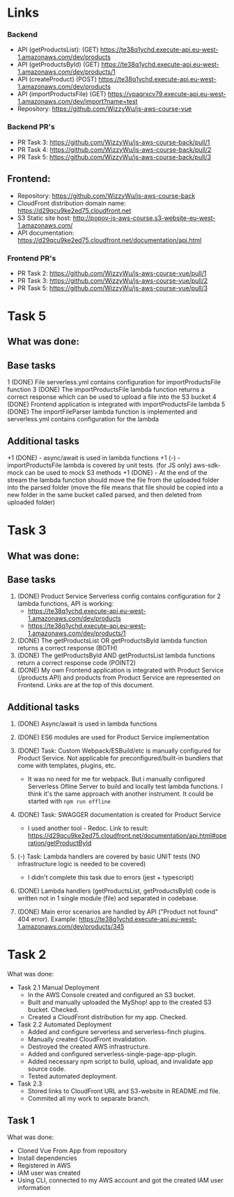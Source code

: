 # Links

### Backend
* API (getProductsList): (GET) https://te38q1ychd.execute-api.eu-west-1.amazonaws.com/dev/products
* API (getProductsById) (GET) https://te38q1ychd.execute-api.eu-west-1.amazonaws.com/dev/products/1
* API (createProduct) (POST) https://te38q1ychd.execute-api.eu-west-1.amazonaws.com/dev/products
* API (importProductsFile) (GET) https://vpaqrxcv79.execute-api.eu-west-1.amazonaws.com/dev/import?name=test
* Repository: https://github.com/WizzyWu/js-aws-course-vue
### Backend PR's
* PR Task 3: https://github.com/WizzyWu/js-aws-course-back/pull/1
* PR Task 4: https://github.com/WizzyWu/js-aws-course-back/pull/2
* PR Task 5: https://github.com/WizzyWu/js-aws-course-back/pull/3

## Frontend:
* Repository: https://github.com/WizzyWu/js-aws-course-back
* CloudFront distribution domain name: https://d29qcu9ke2ed75.cloudfront.net
* S3 Static site host: http://popov-js-aws-course.s3-website-eu-west-1.amazonaws.com/
* API documentation: https://d29qcu9ke2ed75.cloudfront.net/documentation/api.html
### Frontend PR's
* PR Task 2: https://github.com/WizzyWu/js-aws-course-vue/pull/1
* PR Task 3: https://github.com/WizzyWu/js-aws-course-vue/pull/2
* PR Task 5: https://github.com/WizzyWu/js-aws-course-vue/pull/3

# Task 5
## What was done:
## Base tasks
1 (DONE) File serverless.yml contains configuration for importProductsFile function
3 (DONE) The importProductsFile lambda function returns a correct response which can be used to upload a file into the S3 bucket
4 (DONE) Frontend application is integrated with importProductsFile lambda
5 (DONE) The importFileParser lambda function is implemented and serverless.yml contains configuration for the lambda
## Additional tasks
+1 (DONE) - async/await is used in lambda functions
+1 (-) - importProductsFile lambda is covered by unit tests. (for JS only) aws-sdk-mock can be used to mock S3 methods
+1 (DONE) - At the end of the stream the lambda function should move the file from the uploaded folder into the parsed folder (move the file means that file should be copied into a new folder in the same bucket called parsed, and then deleted from uploaded folder)

# Task 3

## What was done:
## Base tasks
1. (DONE) Product Service Serverless config contains configuration for 2 lambda functions, API is working:
    * https://te38q1ychd.execute-api.eu-west-1.amazonaws.com/dev/products
    * https://te38q1ychd.execute-api.eu-west-1.amazonaws.com/dev/products/1
2. (DONE) The getProductsList OR getProductsById lambda function returns a correct response (BOTH)
3. (DONE) The getProductsById AND getProductsList lambda functions return a correct response code (POINT2)
4. (DONE) My own Frontend application is integrated with Product Service (/products API) and products from Product Service are represented on Frontend. Links are at the top of this document. 

## Additional tasks
1. (DONE) Async/await is used in lambda functions
2. (DONE) ES6 modules are used for Product Service implementation
3. (DONE) Task: Custom Webpack/ESBuild/etc is manually configured for Product Service. Not applicable for preconfigured/built-in bundlers that come with templates, plugins, etc.

    * It was no need for me for webpack. But i manually configured Serverless Ofline Server to build and locally test lambda functions. I think it's the same approach with another instrument. It could be started with 
    `npm run offline`

4. (DONE) Task: SWAGGER documentation is created for Product Service
    * I used another tool - Redoc. Link to result: https://d29qcu9ke2ed75.cloudfront.net/documentation/api.html#operation/getProductById

5. (-) Task: Lambda handlers are covered by basic UNIT tests (NO infrastructure logic is needed to be covered)
    * I didn't complete this task due to errors (jest + typescript)
6. (DONE) Lambda handlers (getProductsList, getProductsById) code is written not in 1 single module (file) and separated in codebase.
7. (DONE) Main error scenarios are handled by API ("Product not found" 404 error). Example: https://te38q1ychd.execute-api.eu-west-1.amazonaws.com/dev/products/345

# Task 2
What was done:
- Task 2.1 Manual Deployment
    * In the AWS Console created and configured an S3 bucket.
    * Built and manually uploaded the MyShop! app to the created S3 bucket. Checked.
    * Created a CloudFront distribution for my app. Checked.
- Task 2.2 Automated Deployment
    * Added and configure serverless and serverless-finch plugins.
    * Manually created CloudFront invalidation.
    * Destroyed the created AWS infrastructure.
    * Added and configured serverless-single-page-app-plugin.
    * Added necessary npm script to build, upload, and invalidate app source code.
    * Tested automated deployment.
- Task 2.3
    * Stored links to CloudFront URL and S3-website in README.md file.
    * Commited all my work to separate branch.

## Task 1
What was done:
- Cloned Vue From App from repository
- Install dependencies
- Registered in AWS
- IAM user was created
- Using CLI, connected to my AWS account and got the created IAM user information